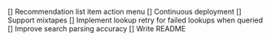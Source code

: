 [] Recommendation list item action menu
[] Continuous deployment
[] Support mixtapes
[] Implement lookup retry for failed lookups when queried
[] Improve search parsing accuracy
[] Write README
